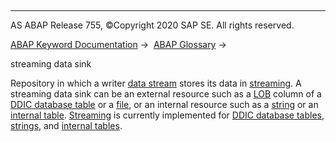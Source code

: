   

* * *

AS ABAP Release 755, ©Copyright 2020 SAP SE. All rights reserved.

[ABAP Keyword Documentation](javascript:call_link\('abenabap.htm'\)) →  [ABAP Glossary](javascript:call_link\('abenabap_glossary.htm'\)) → 

streaming data sink

Repository in which a writer [data stream](javascript:call_link\('abendata_stream_glosry.htm'\) "Glossary Entry") stores its data in [streaming](javascript:call_link\('abenstreaming_glosry.htm'\) "Glossary Entry"). A streaming data sink can be an external resource such as a [LOB](javascript:call_link\('abenlob_glosry.htm'\) "Glossary Entry") column of a [DDIC database table](javascript:call_link\('abenddic_db_table_glosry.htm'\) "Glossary Entry") or a [file](javascript:call_link\('abenfile_glosry.htm'\) "Glossary Entry"), or an internal resource such as a [string](javascript:call_link\('abenstring_glosry.htm'\) "Glossary Entry") or an [internal table](javascript:call_link\('abeninternal_table_glosry.htm'\) "Glossary Entry"). [Streaming](javascript:call_link\('abenstreaming_glosry.htm'\) "Glossary Entry") is currently implemented for [DDIC database tables](javascript:call_link\('abenddic_db_table_glosry.htm'\) "Glossary Entry"), [strings](javascript:call_link\('abenstring_glosry.htm'\) "Glossary Entry"), and [internal tables](javascript:call_link\('abeninternal_table_glosry.htm'\) "Glossary Entry").